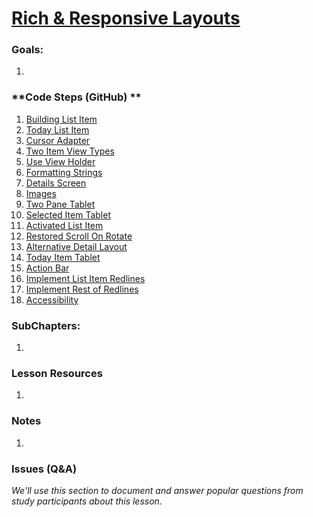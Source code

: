 # [Rich & Responsive Layouts](https://www.udacity.com/course/viewer#!/c-ud853/l-1623168625)

### **Goals**:
1.

### **Code Steps (GitHub) **
1. [Building List Item](https://github.com/udacity/Sunshine/tree/5.01-building-list-item)
2. [Today List Item](https://github.com/udacity/Sunshine/tree/5.02-today-list-item)
3. [Cursor Adapter](https://github.com/udacity/Sunshine/tree/5.03-cursor-adapter)
4. [Two Item View Types](https://github.com/udacity/Sunshine/tree/5.04-two-item-view-types)
5. [Use View Holder](https://github.com/udacity/Sunshine/tree/5.05-use-view-holder)
6. [Formatting Strings](https://github.com/udacity/Sunshine/tree/5.06-formatting-strings)
7. [Details Screen](https://github.com/udacity/Sunshine/tree/5.07-details-screen)
8. [Images](https://github.com/udacity/Sunshine/tree/5.08-images)
9. [Two Pane Tablet](https://github.com/udacity/Sunshine/tree/5.09-two-pane-tablet)
10. [Selected Item Tablet](https://github.com/udacity/Sunshine/tree/5.10-selected-item-tablet)
11. [Activated List Item](https://github.com/udacity/Sunshine/tree/5.11-activated-list-item)
12. [Restored Scroll On Rotate](https://github.com/udacity/Sunshine/tree/5.12-restore-scroll-on-rotate)
13. [Alternative Detail Layout](https://github.com/udacity/Sunshine/tree/5.13-alternative-detail-layout)
14. [Today Item Tablet](https://github.com/udacity/Sunshine/tree/5.14-today-item-tablet)
15. [Action Bar](https://github.com/udacity/Sunshine/tree/5.15-action-bar)
16. [Implement List Item Redlines](https://github.com/udacity/Sunshine/tree/5.16-implement-list-item-redlines)
17. [Implement Rest of Redlines](https://github.com/udacity/Sunshine/tree/5.17-implement-rest-of-redlines)
18. [Accessibility](https://github.com/udacity/Sunshine/tree/5.18-accessibility)


### **SubChapters**:
1.


### **Lesson Resources**
1.


### **Notes**
1.


### **Issues (Q&A)**

*We'll use this section to document and answer popular questions from study participants about this lesson.*
